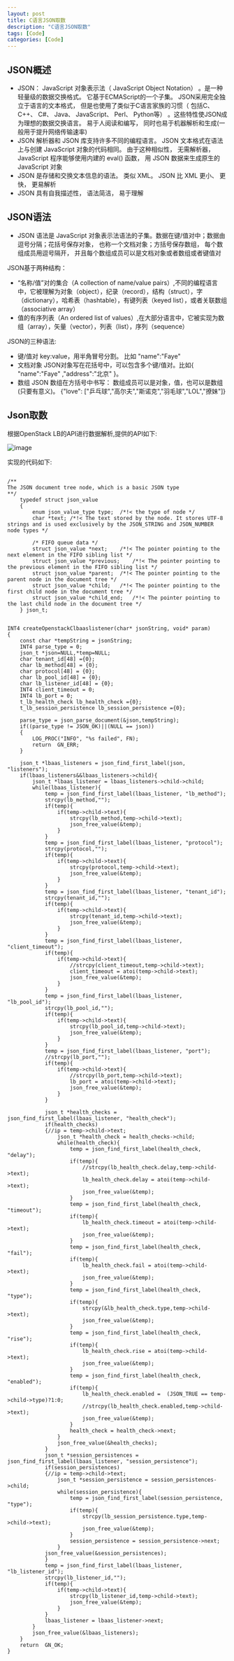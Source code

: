 ```yaml
---
layout: post
title: C语言JSON取数
description: "C语言JSON取数"
tags: [Code]
categories: [Code]
---
```


##  JSON概述 


* JSON： JavaScript 对象表示法（ JavaScript Object Notation） 。是一种轻量级的数据交换格式。 它基于ECMAScript的一个子集。 JSON采用完全独立于语言的文本格式， 但是也使用了类似于C语言家族的习惯（ 包括C、 C++、 C#、 Java、 JavaScript、 Perl、 Python等） 。这些特性使JSON成为理想的数据交换语言。 易于人阅读和编写， 同时也易于机器解析和生成(一般用于提升网络传输速率)
* JSON 解析器和 JSON 库支持许多不同的编程语言。 JSON 文本格式在语法上与创建 JavaScript 对象的代码相同。 由于这种相似性， 无需解析器， JavaScript 程序能够使用内建的 eval() 函数， 用 JSON 数据来生成原生的 JavaScript 对象
* JSON 是存储和交换文本信息的语法。 类似 XML。 JSON 比 XML 更小、 更快， 更易解析
* JSON 具有自我描述性， 语法简洁， 易于理解


##  JSON语法
* JSON 语法是 JavaScript 对象表示法语法的子集。数据在键/值对中；数据由逗号分隔；花括号保存对象， 也称一个文档对象；方括号保存数组， 每个数组成员用逗号隔开， 并且每个数组成员可以是文档对象或者数组或者键值对  

JSON基于两种结构：

* “名称/值”对的集合（A collection of name/value pairs）,不同的编程语言中，它被理解为对象（object），纪录（record），结构（struct），字（dictionary），哈希表（hashtable），有键列表（keyed list），或者关联数组 （associative array）
* 值的有序列表（An ordered list of values）,在大部分语言中，它被实现为数组（array），矢量（vector），列表（list），序列（sequence）

JSON的三种语法:

* 键/值对 key:value，用半角冒号分割。 比如 "name":"Faye" 
* 文档对象 JSON对象写在花括号中，可以包含多个键/值对。比如{ "name":"Faye" ,"address":"北京" }。 
* 数组 JSON 数组在方括号中书写： 数组成员可以是对象，值，也可以是数组(只要有意义)。 {"love": ["乒乓球","高尔夫","斯诺克","羽毛球","LOL","撩妹"]} 

## Json取数

根据OpenStack LB的API进行数据解析,提供的API如下:

![image](/images/json/1.png)



实现的代码如下:  

<pre><code>
/**The JSON document tree node, which is a basic JSON type**/	typedef struct json_value	{		enum json_value_type type;	/*!< the type of node */		char *text;	/*!< The text stored by the node. It stores UTF-8 strings and is used exclusively by the JSON_STRING and JSON_NUMBER node types */		/* FIFO queue data */		struct json_value *next;	/*!< The pointer pointing to the next element in the FIFO sibling list */		struct json_value *previous;	/*!< The pointer pointing to the previous element in the FIFO sibling list */		struct json_value *parent;	/*!< The pointer pointing to the parent node in the document tree */		struct json_value *child;	/*!< The pointer pointing to the first child node in the document tree */		struct json_value *child_end;	/*!< The pointer pointing to the last child node in the document tree */	} json_t;
</code></pre>

<pre><code>
INT4 createOpenstackClbaaslistener(char* jsonString, void* param)
{
	const char *tempString = jsonString;
	INT4 parse_type = 0;
	json_t *json=NULL,*temp=NULL;
	char tenant_id[48] ={0};
	char lb_method[48] = {0};
	char protocol[48] = {0};
	char lb_pool_id[48] = {0};
	char lb_listener_id[48] = {0};
	INT4 client_timeout = 0;
	INT4 lb_port = 0;
	t_lb_health_check lb_health_check ={0};
	t_lb_session_persistence lb_session_persistence ={0};
	
	parse_type = json_parse_document(&json,tempString);
	if((parse_type != JSON_OK)||(NULL == json))	
	{
		LOG_PROC("INFO", "%s failed", FN);
		return	GN_ERR;
	}
	
	json_t *lbaas_listeners = json_find_first_label(json, "listeners");
	if(lbaas_listeners&&lbaas_listeners->child){
		json_t *lbaas_listener = lbaas_listeners->child->child;
		while(lbaas_listener){
			temp = json_find_first_label(lbaas_listener, "lb_method");
			strcpy(lb_method,"");
			if(temp){
				if(temp->child->text){
					strcpy(lb_method,temp->child->text);
					json_free_value(&temp);
				}
			}
			temp = json_find_first_label(lbaas_listener, "protocol");
			strcpy(protocol,"");
			if(temp){
				if(temp->child->text){
					strcpy(protocol,temp->child->text);
					json_free_value(&temp);
				}
			}
			temp = json_find_first_label(lbaas_listener, "tenant_id");
			strcpy(tenant_id,"");
			if(temp){
				if(temp->child->text){
					strcpy(tenant_id,temp->child->text);
					json_free_value(&temp);
				}
			}
			temp = json_find_first_label(lbaas_listener, "client_timeout");
			if(temp){
				if(temp->child->text){
					//strcpy(client_timeout,temp->child->text);
					client_timeout = atoi(temp->child->text);
					json_free_value(&temp);
				}
			}
			temp = json_find_first_label(lbaas_listener, "lb_pool_id");
			strcpy(lb_pool_id,"");
			if(temp){
				if(temp->child->text){
					strcpy(lb_pool_id,temp->child->text);
					json_free_value(&temp);
				}
			}
			temp = json_find_first_label(lbaas_listener, "port");
			//strcpy(lb_port,"");
			if(temp){
				if(temp->child->text){
					//strcpy(lb_port,temp->child->text);
					lb_port = atoi(temp->child->text);
					json_free_value(&temp);
				}
			}
			
			json_t *health_checks = json_find_first_label(lbaas_listener, "health_check");
			if(health_checks)
			{//ip = temp->child->text;
				json_t *health_check = health_checks->child;
				while(health_check){
					temp = json_find_first_label(health_check, "delay");
					if(temp){
						//strcpy(lb_health_check.delay,temp->child->text);
						lb_health_check.delay = atoi(temp->child->text);
						json_free_value(&temp);
					}
					temp = json_find_first_label(health_check, "timeout");
					if(temp){
						lb_health_check.timeout = atoi(temp->child->text);
						json_free_value(&temp);
					}
					temp = json_find_first_label(health_check, "fail");
					if(temp){
						lb_health_check.fail = atoi(temp->child->text);
						json_free_value(&temp);
					}
				    temp = json_find_first_label(health_check, "type");
					if(temp){
						strcpy(&lb_health_check.type,temp->child->text);
						json_free_value(&temp);
					}
					temp = json_find_first_label(health_check, "rise");
					if(temp){
						lb_health_check.rise = atoi(temp->child->text);
						json_free_value(&temp);
					}
					temp = json_find_first_label(health_check, "enabled");
					if(temp){
						lb_health_check.enabled =  (JSON_TRUE == temp->child->type)?1:0;
						//strcpy(lb_health_check.enabled,temp->child->text);
						json_free_value(&temp);
				    }
					health_check = health_check->next;
				}
				json_free_value(&health_checks);
			}
			json_t *session_persistences = json_find_first_label(lbaas_listener, "session_persistence");
			if(session_persistences)
			{//ip = temp->child->text;
				json_t *session_persistence = session_persistences->child;
				while(session_persistence){
					temp = json_find_first_label(session_persistence, "type");
					if(temp){
						strcpy(lb_session_persistence.type,temp->child->text);
						json_free_value(&temp);
					}
					session_persistence = session_persistence->next;
				}
			json_free_value(&session_persistences);
			}
			temp = json_find_first_label(lbaas_listener, "lb_listener_id");
			strcpy(lb_listener_id,"");
			if(temp){
				if(temp->child->text){
					strcpy(lb_listener_id,temp->child->text);
					json_free_value(&temp);
				}
			}
			lbaas_listener = lbaas_listener->next;
		}
		json_free_value(&lbaas_listeners);
	}
	return  GN_OK;
}
</code></pre>

